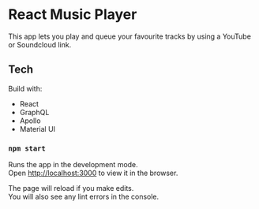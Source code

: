 # React Music Player 

This app lets you play and queue your favourite tracks by using a YouTube or Soundcloud link.

## Tech

Build with:

- React
- GraphQL
- Apollo
- Material UI


### `npm start`

Runs the app in the development mode.\
Open [http://localhost:3000](http://localhost:3000) to view it in the browser.

The page will reload if you make edits.\
You will also see any lint errors in the console.


